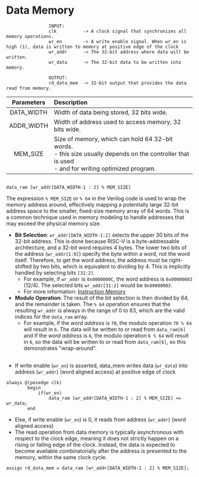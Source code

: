 # Data Memory

					INPUT:
					clk          ->	A clock signal that synchronizes all memory operations.
					wr_en        ->	A write enable signal. When wr_en is high (1), data is written to memory at positive edge of the clock
					wr_addr      ->	The 32-bit address where data will be written.
					wr_data      ->	The 32-bit data to be written into memory.
					
					OUTPUT:
					rd_data_mem  ->	32-bit output that provides the data read from memory.

| Parameters | Description |
| :---: | :--- |
| DATA_WIDTH | Width of data being stored, 32 bits wide. |
| ADDR_WIDTH | Width of address used to access memory, 32 bits wide. |
| MEM_SIZE | Size of memory, which can hold 64 32-bit words. <br/> - this size usually depends on the controller that is used <br/> - and for writing optimized program. |

##

```
data_ram [wr_addr[DATA_WIDTH-1 : 2] % MEM_SIZE]
```

The expression `% MEM_SIZE` or `% 64` in the Verilog code is used to wrap the memory address around, effectively mapping a potentially large 32-bit address space to the smaller, fixed-size memory array of 64 words. This is a common technique used in memory modeling to handle addresses that may exceed the physical memory size.
- **Bit Selection**: `wr_addr[DATA_WIDTH-1:2]` selects the upper 30 bits of the 32-bit address. This is done because RISC-V is a byte-addressable architecture, and a 32-bit word requires 4 bytes. The lower two bits of the address (`wr_addr[1:0]`) specify the byte within a word, not the word itself. Therefore, to get the word address, the address must be right-shifted by two bits, which is equivalent to dividing by 4. This is implicitly handled by selecting bits `[31:2]`.
  - For example, if `wr_addr` is `0x0000000C`, the word address is `0x00000003` (12/4). The selected bits `wr_addr[31:2]` would be `0x00000003`.
  - For more information: [Instruction Memory](../InstructionMemory#how-instructions-are-fetched)
- **Modulo Operation**: The result of the bit selection is then divided by 64, and the remainder is taken. The `% 64` operation ensures that the resulting `wr_addr` is always in the range of 0 to 63, which are the valid indices for the `data_ram` array.
  - For example, if the *word address* is `70`, the modulo operation `70 % 64` will result in `6`. The data will be written to or read from `data_ram[6]` and if the *word address* is `6`, the modulo operation `6 % 64` will result in `6`, so the data will be written to or read from `data_ram[6]`, so this demonstrates "wrap-around".
 
##

- If write enable (`wr_en`) is asserted, data_mem writes data (`wr_data`) into address (`wr_addr`) (word aligned access) at positive edge of clock
  
```
always @(posedge clk) 
		begin
			if(wr_en)
				data_ram [wr_addr[DATA_WIDTH-1 : 2] % MEM_SIZE] <= wr_data;
		end
```

- Else, if write enable (`wr_en`) is 0, it reads from address (`wr_addr`) (word aligned access) <br/>
- The read operation from data memory is typically asynchronous with respect to the clock edge, meaning it does not strictly happen on a rising or falling edge of the clock. Instead, the data is expected to become available combinatorially after the address is presented to the memory, within the same clock cycle. <br/>

```
assign rd_data_mem = data_ram [wr_addr[DATA_WIDTH-1 : 2] % MEM_SIZE];
```
